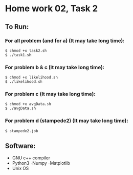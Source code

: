 # Home work 02, Task 2



## To Run:
### For all problem (and for a) (It may take long time):
    $ chmod +x task2.sh
    $ ./task1.sh
### For problem b & c (It may take long time):
    $ chmod +x likelihood.sh
    $ ./likelihood.sh
### For problem c (It may take long time):
    $ chmod +x avgData.sh
    $ ./avgData.sh

### For problem d (stampede2) (It may take long time):
    $ stampede2.job
    
## Software:
- GNU c++ compiler
- Python3
        -Numpy
        -Matplotlib
- Unix OS
